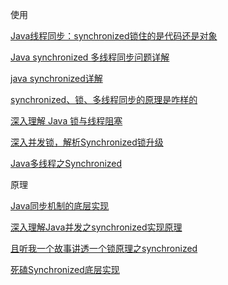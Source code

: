 使用

[Java线程同步：synchronized锁住的是代码还是对象](https://blog.csdn.net/xiao__gui/article/details/8188833)

[Java synchronized 多线程同步问题详解](https://segmentfault.com/a/1190000009225706)

[java synchronized详解](https://www.cnblogs.com/GnagWang/archive/2011/02/27/1966606.html)

[synchronized、锁、多线程同步的原理是咋样的](https://www.jianshu.com/p/5dbb07c8d5d5)

[深入理解 Java 锁与线程阻塞](https://pqpo.me/2019/01/30/learn-java-lock-block/)

[深入并发锁，解析Synchronized锁升级](https://segmentfault.com/a/1190000021711242)

[Java多线程之Synchronized](https://juejin.im/post/5e01be596fb9a0161d743cd0)

原理

[Java同步机制的底层实现](https://segmentfault.com/a/1190000019296548)

[深入理解Java并发之synchronized实现原理](https://blog.csdn.net/javazejian/article/details/72828483)

[且听我一个故事讲透一个锁原理之synchronized](https://mp.weixin.qq.com/s/i1jtqQcP7kz5uS86GZ6Lgg)

[死磕Synchronized底层实现](https://mp.weixin.qq.com/s/C8i-Xsn7M_L8sEFmE0SN1g)

